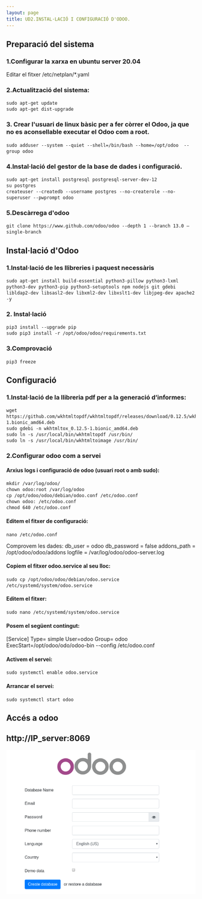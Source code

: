 ```yaml
---
layout: page
title: UD2.INSTAL·LACIÓ I CONFIGURACIÓ D'ODOO.
---
```


## Preparació del sistema

### 1.Configurar la xarxa en ubuntu server 20.04
Editar el fitxer /etc/netplan/*.yaml

### 2.Actualització del sistema:

```
sudo apt-get update 
sudo apt-get dist-upgrade

```

### 3. Crear l'usuari de linux bàsic per a fer còrrer el Odoo, ja que no es aconsellable executar el Odoo com a root.

```
sudo adduser --system --quiet --shell=/bin/bash --home=/opt/odoo  --group odoo

```

### 4.Instal·lació del gestor de la base de dades i configuració.

```
sudo apt-get install postgresql postgresql-server-dev-12
su postgres 
createuser --createdb --username postgres --no-createrole --no-superuser --pwprompt odoo

```
### 5.Descàrrega d'odoo 
```
git clone https://www.github.com/odoo/odoo --depth 1 --branch 13.0 –single-branch
```

## Instal·lació d'Odoo

### 1.Instal·lació de les llibreries i paquest necessàris
```
sudo apt-get install build-essential python3-pillow python3-lxml 
python3-dev python3-pip python3-setuptools npm nodejs git gdebi 
libldap2-dev libsasl2-dev libxml2-dev libxslt1-dev libjpeg-dev apache2 -y
```

### 2. Instal·lació
```
pip3 install --upgrade pip
sudo pip3 install -r /opt/odoo/odoo/requirements.txt
```

### 3.Comprovació
```
pip3 freeze
```

## Configuració

### 1.Instal·lació de la llibreria pdf per a la generació d’informes:
```
wget https://github.com/wkhtmltopdf/wkhtmltopdf/releases/download/0.12.5/wkhtmltox_0.12.5-1.bionic_amd64.deb 
sudo gdebi -n wkhtmltox_0.12.5-1.bionic_amd64.deb 
sudo ln -s /usr/local/bin/wkhtmltopdf /usr/bin/ 
sudo ln -s /usr/local/bin/wkhtmltoimage /usr/bin/
```

### 2.Configurar odoo com a servei
#### Arxius logs i configuració de odoo (usuari root  o amb sudo):

```
mkdir /var/log/odoo/
chown odoo:root /var/log/odoo
cp /opt/odoo/odoo/debian/odoo.conf /etc/odoo.conf
chown odoo: /etc/odoo.conf
chmod 640 /etc/odoo.conf
```
#### Editem el fitxer de configuració:
```
nano /etc/odoo.conf
```
Comprovem les dades:
db_user = odoo
db_password = false
addons_path = /opt/odoo/odoo/addons
logfile = /var/log/odoo/odoo-server.log

#### Copiem el fitxer odoo.service al seu lloc:
```
sudo cp /opt/odoo/odoo/debian/odoo.service /etc/systemd/system/odoo.service
```
#### Editem el fitxer:
```
sudo nano /etc/systemd/system/odoo.service
```
#### Posem el següent contingut:
[Service]
Type= simple
User=odoo
Group= odoo
ExecStart=/opt/odoo/odo/odoo-bin --config /etc/odoo.conf

#### Activem el servei:
```
sudo systemctl enable odoo.service
```

#### Arrancar el servei:
```
sudo systemctl start odoo
```

## Accés a odoo
## http://IP_server:8069

![bg](img/odoo.png)

